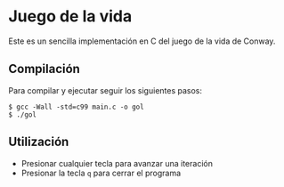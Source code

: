 Juego de la vida
================
Este es un sencilla implementación en C del juego de la vida de Conway.

Compilación
-----------
Para compilar y ejecutar seguir los siguientes pasos:

```
$ gcc -Wall -std=c99 main.c -o gol
$ ./gol
```

Utilización
-----------
* Presionar cualquier tecla para avanzar una iteración
* Presionar la tecla `q` para cerrar el programa
